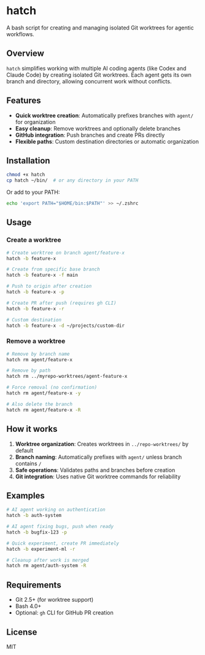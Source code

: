 # hatch

A bash script for creating and managing isolated Git worktrees for agentic workflows.

## Overview

`hatch` simplifies working with multiple AI coding agents (like Codex and Claude Code) by creating isolated Git worktrees. Each agent gets its own branch and directory, allowing concurrent work without conflicts.

## Features

- **Quick worktree creation**: Automatically prefixes branches with `agent/` for organization
- **Easy cleanup**: Remove worktrees and optionally delete branches
- **GitHub integration**: Push branches and create PRs directly
- **Flexible paths**: Custom destination directories or automatic organization

## Installation

```bash
chmod +x hatch
cp hatch ~/bin/  # or any directory in your PATH
```

Or add to your PATH:
```bash
echo 'export PATH="$HOME/bin:$PATH"' >> ~/.zshrc
```

## Usage

### Create a worktree

```bash
# Create worktree on branch agent/feature-x
hatch -b feature-x

# Create from specific base branch
hatch -b feature-x -f main

# Push to origin after creation
hatch -b feature-x -p

# Create PR after push (requires gh CLI)
hatch -b feature-x -r

# Custom destination
hatch -b feature-x -d ~/projects/custom-dir
```

### Remove a worktree

```bash
# Remove by branch name
hatch rm agent/feature-x

# Remove by path
hatch rm ../myrepo-worktrees/agent-feature-x

# Force removal (no confirmation)
hatch rm agent/feature-x -y

# Also delete the branch
hatch rm agent/feature-x -R
```

## How it works

1. **Worktree organization**: Creates worktrees in `../repo-worktrees/` by default
2. **Branch naming**: Automatically prefixes with `agent/` unless branch contains `/`
3. **Safe operations**: Validates paths and branches before creation
4. **Git integration**: Uses native Git worktree commands for reliability

## Examples

```bash
# AI agent working on authentication
hatch -b auth-system

# AI agent fixing bugs, push when ready
hatch -b bugfix-123 -p

# Quick experiment, create PR immediately
hatch -b experiment-ml -r

# Cleanup after work is merged
hatch rm agent/auth-system -R
```

## Requirements

- Git 2.5+ (for worktree support)
- Bash 4.0+
- Optional: `gh` CLI for GitHub PR creation

## License

MIT